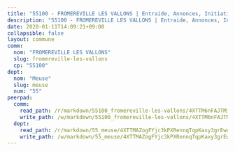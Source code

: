 ```yaml
---
title: "55100 - FROMEREVILLE LES VALLONS | Entraide, Annonces, Initiatives"
description: "55100 - FROMEREVILLE LES VALLONS | Entraide, Annonces, Initiatives"
date: 2020-01-11T14:09:21+09:00
collapsible: false
layout: commune
comm:
  nom: "FROMEREVILLE LES VALLONS"
  slug: fromereville-les-vallons
  cp: "55100"
dept:
  nom: "Meuse"
  slug: meuse
  num: "55"
peerpad:
  comm:
    read_path: /r/markdown/55100_fromereville-les-vallons/4XTTM6nFAJTMi4UutS9hHogMzEpybyBu7F4tuaAzHZCtbjChj
    write_path: /w/markdown/55100_fromereville-les-vallons/4XTTM6nFAJTMi4UutS9hHogMzEpybyBu7F4tuaAzHZCtbjChj-K3TgUYuLcCWpcPHMnysTnUaCQJrCyD1zUDy5RqH7bKqHt85mUHDh1KGx1qUXZV4ZcqpS2KYMwt9LQ8opW4nanTGML2tJzsd7g2AEA9rvvHf7CUrHh76gGVfxToNQfpDpfHPgFrfw
  dept:
    read_path: /r/markdown/55_meuse/4XTTMAZogFYjc3kPXRennqTqpKaxy3grEwemFqg29rwkrPVit
    write_path: /w/markdown/55_meuse/4XTTMAZogFYjc3kPXRennqTqpKaxy3grEwemFqg29rwkrPVit-K3TgUKFK4U3KduRmUzLc9vHoSRQG77sF2Wbs3cyWXobZcgb6TfASJcGDPror5ZZanBF6Mpjeq1Ushd16Pu9ha9F7F38qzhQqES3b79Xt7LuU1tzmWNED66pWnroExmsHxWtFur2G
---
```


